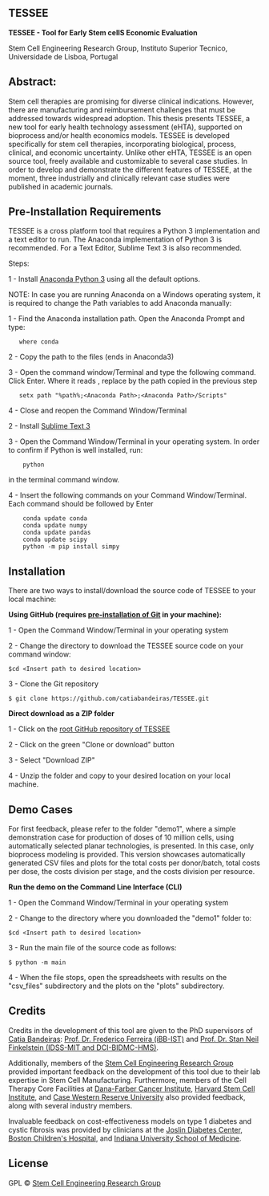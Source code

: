 ## TESSEE

<b>TESSEE - Tool for Early Stem cellS Economic Evaluation</b>

Stem Cell Engineering Research Group, Instituto Superior Tecnico, Universidade de Lisboa, Portugal

## Abstract:

Stem cell therapies are promising for diverse clinical indications. However, there are manufacturing and reimbursement challenges that must be addressed towards widespread adoption. This thesis presents TESSEE, a new tool for early health technology assessment (eHTA), supported on bioprocess and/or health economics models. TESSEE is developed specifically for stem cell therapies, incorporating biological, process, clinical, and economic uncertainty. Unlike other eHTA, TESSEE is an open source tool, freely available and customizable to several case studies. In order to develop and demonstrate the different features of TESSEE, at the moment, three industrially and clinically relevant case studies were published in academic journals.

## Pre-Installation Requirements

TESSEE is a cross platform tool that requires a Python 3 implementation and a text editor to run. The Anaconda implementation of Python 3 is recommended. For a Text Editor, Sublime Text 3 is also recommended.

Steps:

1 - Install [Anaconda Python 3](https://www.anaconda.com/distribution/) using all the default options.
       
 NOTE: In case you are running Anaconda on a Windows operating system, it is required to change the Path variables to add Anaconda manually:
 
 1 - Find the Anaconda installation path. Open the Anaconda Prompt and type:
       
       where conda
       
 2 - Copy the path to the files (ends in Anaconda3)
 
 3 - Open the command window/Terminal and type the following command. Click Enter. Where it reads <Anaconda Path>, replace by the path copied in the previous step
 
       setx path "%path%;<Anaconda Path>;<Anaconda Path>/Scripts"
       
       
 4 - Close and reopen the Command Window/Terminal
    
2 - Install [Sublime Text 3](https://www.sublimetext.com/3)

3 - Open the Command Window/Terminal in your operating system. In order to confirm if Python is well installed, run:

        python
        
in the terminal command window.

4 - Insert the following commands on your Command Window/Terminal. Each command should be followed by Enter


        conda update conda
        conda update numpy
        conda update pandas
        conda update scipy
        python -m pip install simpy


## Installation

There are two ways to install/download the source code of TESSEE to your local machine:

<b>Using GitHub (requires [pre-installation of Git](https://git-scm.com/book/en/v2/Getting-Started-Installing-Git) in your machine):</b>

1 - Open the Command Window/Terminal in your operating system
    
2 - Change the directory to download the TESSEE source code on your command window:
    

    $cd <Insert path to desired location>

        
3 - Clone the Git repository 


    $ git clone https://github.com/catiabandeiras/TESSEE.git


<b>Direct download as a ZIP folder</b>

1 - Click on the [root GitHub repository of TESSEE](https://github.com/catiabandeiras/TESSEE)

2 - Click on the green "Clone or download" button

3 - Select "Download ZIP"

4 - Unzip the folder and copy to your desired location on your local machine.


## Demo Cases

For first feedback, please refer to the folder "demo1", where a simple demonstration case for production of doses of 10 million cells, using automatically selected planar technologies, is presented. In this case, only bioprocess modeling is provided. This version showcases automatically generated CSV files and plots for the total costs per donor/batch, total costs per dose, the costs division per stage, and the costs division per resource.

<b>Run the demo on the Command Line Interface (CLI)</b>

1 - Open the Command Window/Terminal in your operating system

2 - Change to the directory where you downloaded the "demo1" folder to:

    
    $cd <Insert path to desired location>
   

3 - Run the main file of the source code as follows:

    
    $ python -m main
    

4 - When the file stops, open the spreadsheets with results on the "csv_files" subdirectory and the plots on the "plots" subdirectory.

## Credits

Credits in the development of this tool are given to the PhD supervisors of [Catia Bandeiras](http://scerg.tecnico.ulisboa.pt/cbandeiras.html): [Prof. Dr. Frederico Ferreira (iBB-IST)](http://scerg.tecnico.ulisboa.pt/fcferreira.html) and [Prof. Dr. Stan Neil Finkelstein (IDSS-MIT and DCI-BIDMC-HMS)](https://idss.mit.edu/staff/stan-finkelstein/). 

Additionally, members of the [Stem Cell Engineering Research Group](http://scerg.tecnico.ulisboa.pt/index.html) provided important feedback on the development of this tool due to their lab expertise in Stem Cell Manufacturing. Furthermore, members of the Cell Therapy Core Facilities at [Dana-Farber Cancer Institute](https://www.dana-farber.org/), [Harvard Stem Cell Institute](https://hsci.harvard.edu/), and [Case Western Reserve University](https://case.edu/) also provided feedback, along with several industry members.

Invaluable feedback on cost-effectiveness models on type 1 diabetes and cystic fibrosis was provided by clinicians at the [Joslin Diabetes Center](https://www.joslin.org/), [Boston Children's Hospital](http://www.childrenshospital.org/), and [Indiana University School of Medicine](https://medicine.iu.edu/).

## License

GPL © [Stem Cell Engineering Research Group](http://scerg.tecnico.ulisboa.pt)
